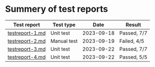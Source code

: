 # Summery of test reports

| Test report | Test type | Date | Result |
| --- | --- | --- | --- |
| [testreport-1.md](testreport-1.md) | Unit test | 2023-09-18 | Passed, 7/7 |
| [testreport-2.md](testreport-2.md) | Manual test | 2023-09-19 | Failed, 4/5 |
| [testreport-3.md](testreport-3.md) | Unit test | 2023-09-22 | Passed, 7/7 |
| [testreport-4.md](testreport-4.md) | Unit test | 2023-09-22 | Passed, 5/5 |
